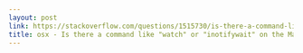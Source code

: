 ```yaml
---
layout: post
link: https://stackoverflow.com/questions/1515730/is-there-a-command-like-watch-or-inotifywait-on-the-mac/1516034#1516034
title: osx - Is there a command like "watch" or "inotifywait" on the Mac? - Stack Overflow
---
```

